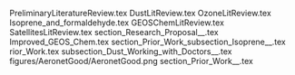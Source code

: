 PreliminaryLiteratureReview.tex
DustLitReview.tex
OzoneLitReview.tex
Isoprene_and_formaldehyde.tex
GEOSChemLitReview.tex
SatellitesLitReview.tex
section_Research_Proposal__.tex
Improved_GEOS_Chem.tex
section_Prior_Work_subsection_Isoprene__.tex
rior_Work.tex
subsection_Dust_Working_with_Doctors__.tex
figures/AeronetGood/AeronetGood.png
section_Prior_Work__.tex

